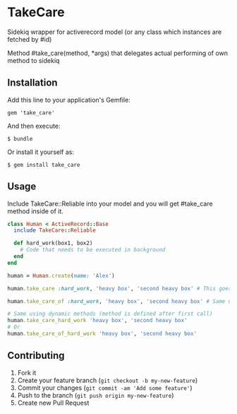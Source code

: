 # TakeCare

Sidekiq wrapper for activerecord model (or any class which instances are fetched by #id)

Method #take_care(method, *args) that delegates actual performing of own method to sidekiq

## Installation

Add this line to your application's Gemfile:

    gem 'take_care'

And then execute:

    $ bundle

Or install it yourself as:

    $ gem install take_care

## Usage

Include TakeCare::Reliable into your model and you will get #take_care method inside of it.

```rb
class Human < ActiveRecord::Base
  include TakeCare::Reliable

  def hard_work(box1, box2)
    # Code that needs to be executed in background
  end
end

human = Human.create(name: 'Alex')

human.take_care :hard_work, 'heavy box', 'second heavy box' # This goes to sidekiq

human.take_care_of :hard_work, 'heavy box', 'second heavy box' # Same using alias

# Same using dynamic methods (method is defined after first call)
human.take_care_hard_work 'heavy box', 'second heavy box'
# Or
human.take_care_of_hard_work 'heavy box', 'second heavy box'

```

## Contributing

1. Fork it
2. Create your feature branch (`git checkout -b my-new-feature`)
3. Commit your changes (`git commit -am 'Add some feature'`)
4. Push to the branch (`git push origin my-new-feature`)
5. Create new Pull Request
